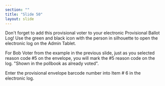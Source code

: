 ```yaml
---
section: ""
title: "Slide 50"
layout: slide
---
```


Don't forget to add this provisional voter to your electronic Provisional Ballot Log! Use the green and black icon with the person in silhouette to open the electronic log on the Admin Tablet.

For Bob Voter from the example in the previous slide, just as you selected reason code #5 on the envelope, you will mark the #5 reason code on the log. "Shown in the pollbook as already voted".

Enter the provisional envelope barcode number into Item # 6 in the electronic log.